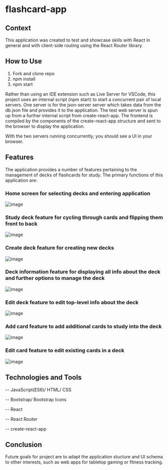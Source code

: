 # flashcard-app

## Context
This application was created to test and showcase skills with React in general and with client-side routing using the React Router library.

## How to Use
1. Fork and clone repo
2. npm install
3. npm start
   
Rather than using an IDE extension such as Live Server for VSCode, this project uses an internal script (npm start) to start a concurrent pair of local servers. One server is for the json-server server which takes data from the db.json file and provides it to the application. The test web server is spun up from a further internal script from create-react-app. The frontend is compiled by the components of the create-react-app structure and sent to the browser to display the application.

With the two servers running concurrently, you should see a UI in your browser.

## Features
The application provides a number of features pertaining to the management of decks of flashcards for study. The primary functions of this application are:

### Home screen for selecting decks and entering application
![image](https://github.com/thomaslesperance/flashcard-app/assets/144936700/cb3ffb4d-02e5-4791-84ec-d44c8e76d4e8)
### Study deck feature for cycling through cards and flipping them front to back
![image](https://github.com/thomaslesperance/flashcard-app/assets/144936700/671d6ff3-5acd-43c9-924d-5880f006bfe3)
### Create deck feature for creating new decks
![image](https://github.com/thomaslesperance/flashcard-app/assets/144936700/c5c2f4d2-fefc-4e0c-93c2-66e80fa7d243)
### Deck information feature for displaying all info about the deck and further options to manage the deck
![image](https://github.com/thomaslesperance/flashcard-app/assets/144936700/10992588-b776-4caf-988c-1b616adfe9fa)
### Edit deck feature to edit top-level info about the deck
![image](https://github.com/thomaslesperance/flashcard-app/assets/144936700/5584682f-5ea7-4298-aea5-4e33f2eb48ec)
### Add card feature to add additional cards to study into the deck
![image](https://github.com/thomaslesperance/flashcard-app/assets/144936700/6384902c-5575-4ee0-bb10-5031b9793d50)
### Edit card feature to edit existing cards in a deck
![image](https://github.com/thomaslesperance/flashcard-app/assets/144936700/0b0bd367-4329-486f-8b43-19241aad1a10)

## Technologies and Tools
--  JavaScript(ES6)/ HTML/ CSS

--  Bootstrap/ Bootstrap Icons

--  React

--  React Router

--  create-react-app

## Conclusion
Future goals for project are to adapt the application stucture and UI schema to other interests, such as web apps for tabletop gaming or fitness tracking.
